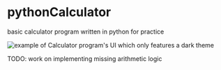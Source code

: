 # pythonCalculator
basic calculator program written in python for practice

![example of Calculator program's UI which only features a dark theme](https://imgur.com/nAwqrvV)


TODO: work on implementing missing arithmetic logic